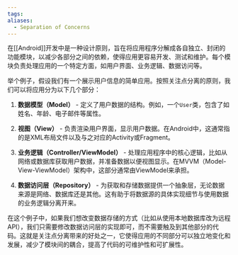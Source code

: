 ```yaml
---
tags: 
aliases:
  - Separation of Concerns
---
```


在[[Android]]开发中是一种设计原则，旨在将应用程序分解成各自独立、封闭的功能模块，以减少各部分之间的依赖，使得应用更容易开发、测试和维护。每个模块负责处理应用的一个特定方面，如用户界面、业务逻辑、数据访问等。

举个例子，假设我们有一个展示用户信息的简单应用。按照关注点分离的原则，我们可以将应用分为以下几个部分：

1. **数据模型（Model）** - 定义了用户数据的结构。例如，一个`User`类，包含了如姓名、年龄、电子邮件等属性。
    
2. **视图（View）** - 负责渲染用户界面，显示用户数据。在Android中，这通常指的是XML布局文件以及与之对应的Activity或Fragment。
    
3. **业务逻辑（Controller/ViewModel）** - 处理应用程序中的核心逻辑，比如从网络或数据库获取用户数据，并准备数据以便视图显示。在MVVM（Model-View-ViewModel）架构中，这部分通常由ViewModel来承担。
    
4. **数据访问层（Repository）** - 为获取和存储数据提供一个抽象层，无论数据来源是网络、数据库还是其他。这有助于将数据源的具体实现细节与使用数据的业务逻辑分离开来。
    

在这个例子中，如果我们想改变数据存储的方式（比如从使用本地数据库改为远程API），我们只需要修改数据访问层的实现即可，而不需要触及到其他部分的代码。这就是关注点分离带来的好处之一，它使得应用的不同部分可以独立地变化和发展，减少了模块间的耦合，提高了代码的可维护性和可扩展性。
